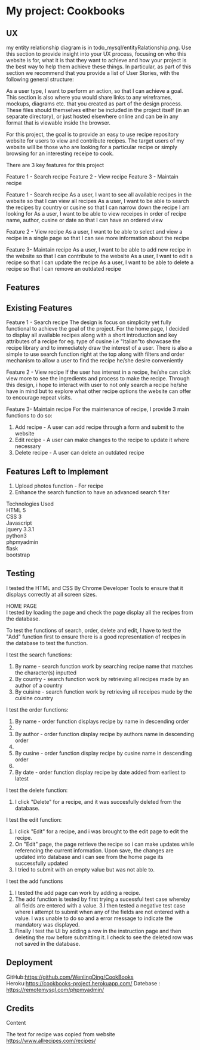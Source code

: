My project: Cookbooks
====

UX
--
my entity relationship diagram is in todo_mysql/entityRalationship.png.
Use this section to provide insight into your UX process, focusing on who this website is for, what it is that they want to achieve and how your project is the best way to help them achieve these things.
In particular, as part of this section we recommend that you provide a list of User Stories, with the following general structure:

As a user type, I want to perform an action, so that I can achieve a goal.
This section is also where you would share links to any wireframes, mockups, diagrams etc. that you created as part of the design process. These files should themselves either be included in the project itself (in an separate directory), or just hosted elsewhere online and can be in any format that is viewable inside the browser.

For this project, the goal is to provide an easy to use recipe repository website for users to view and contribute recipes. The target users of my website will be those who are looking for a particular recipe or simply browsing for an interesting receipe to cook.

There are 3 key features for this project

Feature 1 - Search recipe
Feature 2 - View recipe
Feature 3 - Maintain recipe

Feature 1 - Search recipe
As a user, I want to see all available recipes in the website so that I can view all recipes 
As a user, I want to be able to search the recipes by country or cusine so that I can narrow down the recipe I am looking for
As a user, I want to be able to view receipes in order of recipe name,  author, cusine or date so that I can have an ordered view

Feature 2 - View recipe
As a user, I want to be able to select and view a recipe in a single page so that I can see more information about the recipe

Feature 3- Maintain recipe
As a user, I want to be able to add new recipe in the website so that I can contribute to the website
As a user, I want to edit a recipe so that I can update the recipe
As a user, I want to be able to delete a recipe so that I can remove an outdated recipe 

Features
--
Existing Features
---
Feature 1 - Search recipe
The design is focus on simplicity yet fully functional to achieve the goal of the project.
For the home page, I decided to display all available recipes along with a short introduction and key attributes of a recipe for eg. type of cusine i.e "Italian"to showcase the recipe library and to immediately draw the interest of a user. There is also a simple to use search function right at the top along with filters and order mechanism to allow a user to find the recipe he/she desire conveniently 

Feature 2 - View recipe
If the user has interest in a recipe, he/she can click view more to see the ingredients and process to make the recipe. Through this design, i hope to interact with user to not only search a recipe he/she have in mind but to explore what other recipe options the website can offer to encourage repeat visits.

Feature 3- Maintain recipe
For the maintenance of recipe, I provide 3 main functions to do so:
1. Add recipe - A  user can add recipe through a form and submit to the website
2. Edit recipe - A user can make changes to the recipe to update it where necessary
3. Delete recipe - A user can delete an outdated recipe


Features Left to Implement
---
1. Upload photos function - For recipe
2. Enhance the search function to have an advanced search filter 


Technologies Used<br>
HTML 5<br>
CSS 3<br>
Javascript<br>
jquery 3.3.1<br>
python3<br>
phpmyadmin<br>
flask<br>
bootstrap<br>

Testing
---
I tested the HTML and CSS By Chrome Developer Tools to ensure that it displays correctly at all screen sizes.

HOME PAGE<br>
I tested by loading the page and check the page display all the recipes from the database.<br>

To test the functions of search, order, delete and edit, I have to test the "Add" function first to ensure there is a good representation of recipes in the database to test the function.<br>

I test the search functions:<br>
1. By name - search function work by searching recipe name that matches the character(s) inputted
2. By country - search function work by retrieving all recipes made by an author of a country
3. By cuisine - search function work by retrieving all receipes made by the cuisine country


I test the order functions:<br>
1. By name - order function displays recipe by name in descending order 
2. 
2. By author - order function display recipe by authors name in descending order
3. 
3. By cusine - order function display recipe by cusine name in descending order
4. 
4. By date - order function display recipe by date added from earliest to latest 

I test the delete function:<br>

1. I click "Delete" for a recipe, and it was succesfully deleted from the database. 

I test the edit function:<br>
1. I click "Edit" for a recipe, and i was brought to the edit page to edit the recipe.
2. On "Edit" page, the page retrieve the recipe so i can make updates while referencing the current information. Upon save, the changes are updated into database and i can see from the home page its successfully updated
3. I tried to submit with an empty value but was not able to.


I test the add functions<br>

1. I tested the add page can work by adding a recipe. 
2. The add function is tested by first trying a sucessful test case whereby all fields are entered with a value.
3.I then tested a negative test case where i attempt to submit when any of the fields are not entered with a value. I was unable to do so and a error message to indicate the mandatory was displayed.
4. Finally I test the UI by adding a row in the instruction page and then deleting the row before submitting it. I check to see the deleted row was not saved in the database.

Deployment
---
GitHub:https://github.com/WenlingDing/CookBooks
Heroku:https://cookbooks-project.herokuapp.com/
Datebase : https://remotemysql.com/phpmyadmin/

Credits
--
Content

The text for recipe was copied from website https://www.allrecipes.com/recipes/


